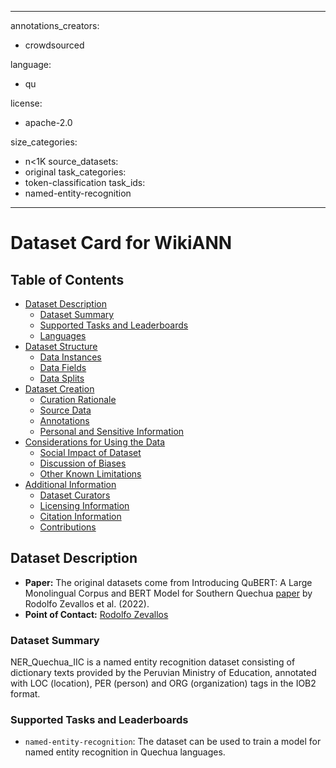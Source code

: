 
---
annotations_creators:
- crowdsourced

language:
- qu

license:
- apache-2.0

size_categories:
- n<1K
source_datasets:
- original
task_categories:
- token-classification
task_ids:
- named-entity-recognition

---
# Dataset Card for WikiANN
## Table of Contents
- [Dataset Description](#dataset-description)
  - [Dataset Summary](#dataset-summary)
  - [Supported Tasks and Leaderboards](#supported-tasks-and-leaderboards)
  - [Languages](#languages)
- [Dataset Structure](#dataset-structure)
  - [Data Instances](#data-instances)
  - [Data Fields](#data-fields)
  - [Data Splits](#data-splits)
- [Dataset Creation](#dataset-creation)
  - [Curation Rationale](#curation-rationale)
  - [Source Data](#source-data)
  - [Annotations](#annotations)
  - [Personal and Sensitive Information](#personal-and-sensitive-information)
- [Considerations for Using the Data](#considerations-for-using-the-data)
  - [Social Impact of Dataset](#social-impact-of-dataset)
  - [Discussion of Biases](#discussion-of-biases)
  - [Other Known Limitations](#other-known-limitations)
- [Additional Information](#additional-information)
  - [Dataset Curators](#dataset-curators)
  - [Licensing Information](#licensing-information)
  - [Citation Information](#citation-information)
  - [Contributions](#contributions)
## Dataset Description
- **Paper:** The original datasets come from Introducing QuBERT: A Large Monolingual Corpus and BERT Model for
Southern Quechua [paper](https://aclanthology.org/2022.deeplo-1.1.pdf) by Rodolfo Zevallos et al. (2022).
- **Point of Contact:** [Rodolfo Zevallos](mailto:rodolfojoel.zevallos@upf.edu)
### Dataset Summary
NER_Quechua_IIC is a named entity recognition dataset consisting of dictionary texts provided by the Peruvian Ministry of Education, annotated with LOC (location), PER (person) and ORG (organization) tags in the IOB2 format.
### Supported Tasks and Leaderboards
- `named-entity-recognition`: The dataset can be used to train a model for named entity recognition in Quechua languages.
